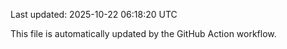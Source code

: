 Last updated: 2025-10-22 06:18:20 UTC

This file is automatically updated by the GitHub Action workflow.
